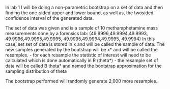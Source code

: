 In lab 1 I will be doing a non-parametric bootstrap on a set of data and then finding the one-sided upper and lower bound, as well as, the twosided confidence interval of the generated data.


The set of data was given and is a sample of 10 methamphetamine mass measurements done by a forensics lab:
  (49.9996,49.9994,49.9993, 
      49.9996,49.9995,49.9995, 
      49.9995,49.9994,49.9995, 
      49.9994)
In this case, set set of data is stored in x and will be called the sample of data.
The new samples generated by the bootstrap will be x* and will be called the resamples.
    - for each resample the statistic of interest will need to be calculated which is done automatically in R (theta*)
    - the resample set of data will be called B theta* and named the bootstrap approximation for the sampling distribution of theta

The bootstrap performed will randomly generate 2,000 more resamples.
